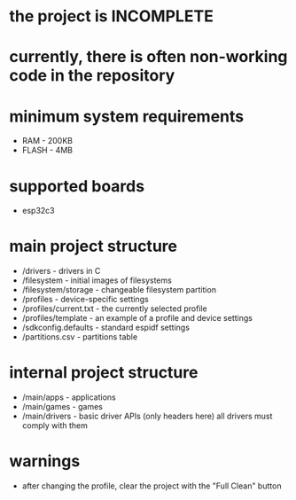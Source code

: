 # the project is INCOMPLETE
# currently, there is often non-working code in the repository

# minimum system requirements
* RAM    - 200KB
* FLASH  - 4MB

# supported boards
* esp32c3

# main project structure
* /drivers               - drivers in C
* /filesystem            - initial images of filesystems
* /filesystem/storage    - changeable filesystem partition
* /profiles              - device-specific settings
* /profiles/current.txt  - the currently selected profile
* /profiles/template     - an example of a profile and device settings
* /sdkconfig.defaults    - standard espidf settings
* /partitions.csv        - partitions table

# internal project structure
* /main/apps             - applications
* /main/games            - games
* /main/drivers          - basic driver APIs (only headers here) all drivers must comply with them

# warnings
* after changing the profile, clear the project with the "Full Clean" button